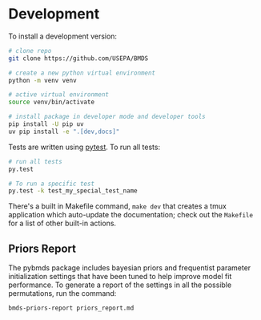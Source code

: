 # Development

To install a development version:

```bash
# clone repo
git clone https://github.com/USEPA/BMDS

# create a new python virtual environment
python -m venv venv

# active virtual environment
source venv/bin/activate

# install package in developer mode and developer tools
pip install -U pip uv
uv pip install -e ".[dev,docs]"
```

Tests are written using [pytest](http://doc.pytest.org/en/latest/). To run all tests:

```bash
# run all tests
py.test

# To run a specific test
py.test -k test_my_special_test_name
```

There's a built in Makefile command, ``make dev`` that creates a tmux application which auto-update the documentation; check out the ``Makefile`` for a list of other built-in actions.

## Priors Report

The pybmds package includes bayesian priors and frequentist parameter initialization settings that have been tuned to help improve model fit performance. To generate a report of the settings in all the possible permutations, run the command:

```bash
bmds-priors-report priors_report.md
```
